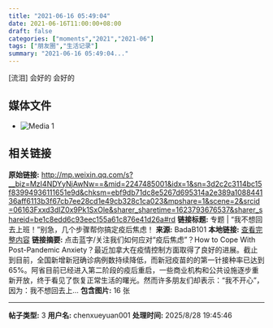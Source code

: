 ```yaml
---
title: "2021-06-16 05:49:04"
date: 2021-06-16T11:00:00+08:00
draft: false
categories: ["moments","2021","2021-06"]
tags: ["朋友圈","生活记录"]
summary: "2021-06-16 05:49:04..."
---
```


[流泪] 会好的 会好的

## 媒体文件

- ![Media 1](/Moments/photos/2021-06-16/202106160549040.jpg)

## 相关链接

**原始链接:** http://mp.weixin.qq.com/s?__biz=MzI4NDYyNjAwNw==&mid=2247485001&idx=1&sn=3d2c2c3114bc15f83994936111651e9d&chksm=ebf9db71dc8e5267d695314a2e389a108844136aff6113b3f67cb7ee28cd1e49cb328c1ca023&mpshare=1&scene=2&srcid=06163Fxxd3dIZ0x9Pk1SxOle&sharer_sharetime=1623793676537&sharer_shareid=be1c8edd6c93eec155a61c876e41d26a#rd
**链接标题:** 专题 | “我不想回去上班！”别急，几个步骤帮你搞定疫后焦虑！
**来源:** BadaB101
**本地链接:** [查看完整内容](/link_content/2021/06/2021-06-16-1/link_content/)
**链接摘要:** 点击蓝字/关注我们如何应对“疫后焦虑”？How to Cope With Post-Pandemic Anxiety？最近加拿大在疫情控制方面取得了良好的进展。截止到目前，全国新增新冠确诊病例数持续降低，而新冠疫苗的的第一针接种率已达到65%。阿省目前已经进入第二阶段的疫后重启，一些商业机构和公共设施逐步重新开放，终于看见了恢复正常生活的曙光。然而许多朋友们却表示：“我不开心”，因为：我不想回去上...
**包含图片:** 16 张

---

**帖子类型:** 3
**用户名:** chenxueyuan001
**处理时间:** 2025/8/28 19:45:46